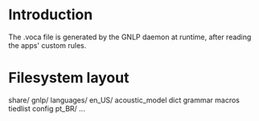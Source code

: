 # Introduction

The .voca file is generated by the GNLP daemon at runtime, after reading
the apps' custom rules.


# Filesystem layout

share/
    gnlp/
        languages/
                en_US/
                    acoustic_model
                    dict
                    grammar
                    macros
                    tiedlist
                    config
                pt_BR/
                    ...

